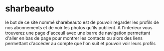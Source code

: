 # sharbeauto
le but de ce site nommé sharebeauto est de pouvoir regarder les profils de nos abonnements et de voir les photos qu'ils publient.
A l'interieur vous trouverez une page d'acceuil avec une barre de navigation permettant d'aller en bas de page pour montrer les contacts ou alors des liens permettant d'accéder au
compte que l'on suit et pouvoir voir leurs profils
